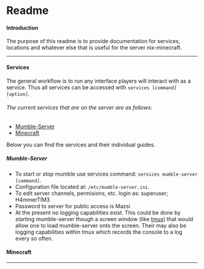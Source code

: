 # Readme   

#### Introduction
The purpose of this readme is to provide documentation for services, locations and whatever else that is useful for the server nix-minecraft.

---

#### Services
The general workflow is to run any interface players will interact with as a service. Thus all services can be accessed with `services [command] [option]`.

###### The current services that are on the server are as follows:
- [Mumble-Server](#Mumble-Server)
- [Minecraft](#Minecraft)

Below you can find the services and their individual guides.  

##### Mumble-Server
- To start or stop mumble use services command: `services mumble-server [command]`.
- Configuration file located at: `/etc/mumble-server.ini`.
- To edit server channels, permisions, etc. login as: superuser; H4mmerTIM3
- Password to server for public access is Mazsi
- At the present no logging capabilities exist. This could be done by starting mumble-server though a screen window (like [tmux](https://www.google.com/url?sa=t&rct=j&q=&esrc=s&source=web&cd=1&cad=rja&uact=8&ved=0ahUKEwjC9KLPhNrJAhUS22MKHQkXCJAQFggdMAA&url=https%3A%2F%2Ftmux.github.io%2F&usg=AFQjCNHueh3Gwyi6FitKz3hvm6YkYWMyGQ&sig2=mudV022G17xDeDYPiIeNTQ)) that would allow one to load mumble-server onto the screen. Their may also be logging capabilities within tmux which records the console to a log every so often.

#### Minecraft
---
